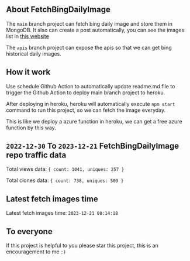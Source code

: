 ## About FetchBingDailyImage

The `main` branch project can fetch bing daily image and store them in MongoDB.
It also can create a post automatically, you can see the images list in [this website](https://oursalbum.netlify.app)

The `apis` branch project can expose the apis so that we can get bing historical daily images.

## How it work

Use schedule Github Action to automatically update readme.md file to trigger the Github Action to deploy main branch project to heroku.

After deploying in heroku, heroku will automatically execute `npm start` command to run this project, so we can fetch the image everyday.

This is like we deploy a azure function in heroku, we can get a free azure function by this way.

## `2022-12-30` To `2023-12-21` FetchBingDailyImage repo traffic data

Total views data: `{ count: 1041, uniques: 257 }`

Total clones data: `{ count: 738, uniques: 509 }`

## Latest fetch images time

Latest fetch images time: `2023-12-21 08:14:18`

## To everyone

If this project is helpful to you please star this project, this is an encouragement to me `:)`



